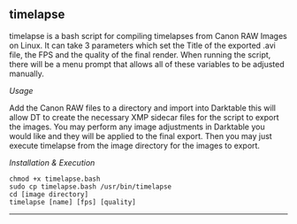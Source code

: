 ## timelapse ##

timelapse is a bash script for compiling timelapses from Canon RAW Images on Linux. It can take 3 parameters which set the Title of the exported .avi file, the FPS and the quality of the final render. When running the script, there will be a menu prompt that allows all of these variables to be adjusted manually.

*Usage*

Add the Canon RAW files to a directory and import into Darktable this will allow DT to create the necessary XMP sidecar files for the script to export the images. You may perform any image adjustments in Darktable you would like and they will be applied to the final export. Then you may just execute timelapse from the image directory for the images to export.

*Installation & Execution*

    chmod +x timelapse.bash
    sudo cp timelapse.bash /usr/bin/timelapse
    cd [image directory]
    timelapse [name] [fps] [quality]


----